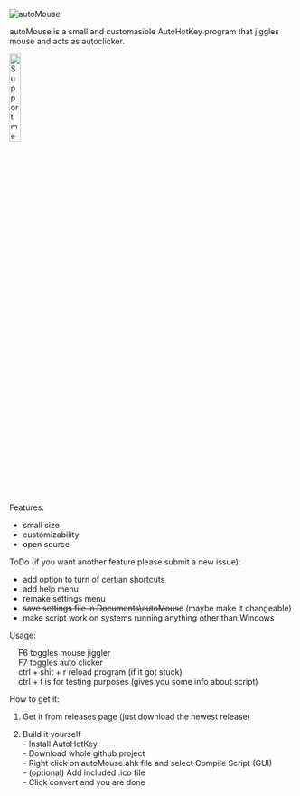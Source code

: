 ![autoMouse](https://user-images.githubusercontent.com/56438628/113897205-f2f0fe00-97ca-11eb-92fc-1f42bdea2f38.png)

autoMouse is a small and customasible AutoHotKey program that jiggles mouse and acts as autoclicker.

<a href="https://www.paypal.com/donate?hosted_button_id=VKCHVWUV48STE" 
target="_blank">
<img src="https://janbeta.net/wp-content/uploads/2020/06/Paypal-Donate.png" alt="Support me via PayPal" 
title="PayPal – The safer, easier way to pay online!" border="0" width="20%" height="20%" />
</a>

Features:
  - small size
  - customizability
  - open source


ToDo (if you want another feature please submit a new issue):
  - add option to turn of certian shortcuts
  - add help menu
  - remake settings menu
  - <s>save settings file in Documents\autoMouse</s> (maybe make it changeable)
  - make script work on systems running anything other than Windows


Usage:

&nbsp; &nbsp; F6 toggles mouse jiggler </br>
&nbsp; &nbsp; F7 toggles auto clicker </br>
&nbsp; &nbsp; ctrl + shit + r reload program (if it got stuck) </br>
&nbsp; &nbsp; ctrl + t is for testing purposes (gives you some info about script) </br>


How to get it:

  1. Get it from releases page (just download the newest release)

  2. Build it yourself </br>
    - Install AutoHotKey </br>
    - Download whole github project </br>
    - Right click on autoMouse.ahk file and select Compile Script (GUI) </br>
    - (optional) Add included .ico file </br>
    - Click convert and you are done </br> 
